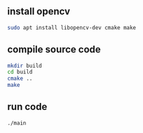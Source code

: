 ## install opencv

```bash
sudo apt install libopencv-dev cmake make
```

## compile source code

```bash
mkdir build
cd build
cmake ..
make
```

## run code

```
./main
```
